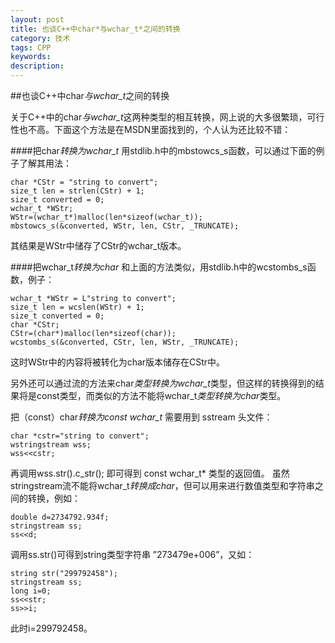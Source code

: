 ```yaml
---
layout: post
title: 也谈C++中char*与wchar_t*之间的转换 
category: 技术
tags: CPP
keywords: 
description: 
---
```


##也谈C++中char*与wchar_t*之间的转换  

关于C++中的char*与wchar_t*这两种类型的相互转换，网上说的大多很繁琐，可行性也不高。下面这个方法是在MSDN里面找到的，个人认为还比较不错：
 
####把char*转换为wchar_t*
用stdlib.h中的mbstowcs_s函数，可以通过下面的例子了解其用法：
```
char *CStr = "string to convert";
size_t len = strlen(CStr) + 1;
size_t converted = 0;
wchar_t *WStr;
WStr=(wchar_t*)malloc(len*sizeof(wchar_t));
mbstowcs_s(&converted, WStr, len, CStr, _TRUNCATE);
```
其结果是WStr中储存了CStr的wchar_t版本。
 
####把wchar_t*转换为char*
和上面的方法类似，用stdlib.h中的wcstombs_s函数，例子：
```
wchar_t *WStr = L"string to convert";
size_t len = wcslen(WStr) + 1;
size_t converted = 0;
char *CStr;
CStr=(char*)malloc(len*sizeof(char));
wcstombs_s(&converted, CStr, len, WStr, _TRUNCATE);
```
这时WStr中的内容将被转化为char版本储存在CStr中。

另外还可以通过流的方法来char*类型转换为wchar_t*类型，但这样的转换得到的结果将是const类型，而类似的方法不能将wchar_t*类型转换为char*类型。

把（const）char*转换为const wchar_t*
需要用到 sstream 头文件：
```
char *cstr="string to convert";
wstringstream wss;
wss<<cstr;
```
再调用wss.str().c_str(); 即可得到 const wchar_t* 类型的返回值。
虽然stringstream流不能将wchar_t*转换成char*，但可以用来进行数值类型和字符串之间的转换，例如：
```
double d=2734792.934f;
stringstream ss;
ss<<d;
```
调用ss.str()可得到string类型字符串 ”273479e+006”，又如：
```
string str("299792458");
stringstream ss;
long i=0;
ss<<str;
ss>>i;
```
此时i=299792458。